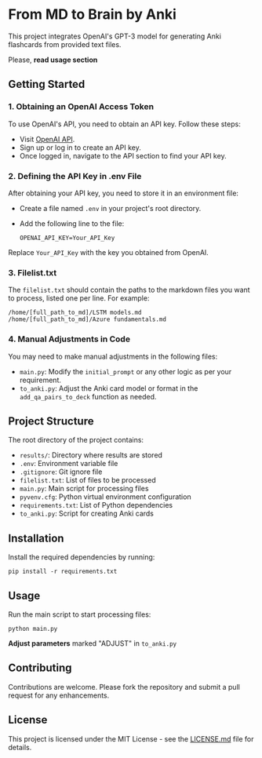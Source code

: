 
# From MD to Brain by Anki

This project integrates OpenAI's GPT-3 model for generating Anki flashcards from provided text files.

Please, **read usage section**

## Getting Started

### 1. Obtaining an OpenAI Access Token

To use OpenAI's API, you need to obtain an API key. Follow these steps:

- Visit [OpenAI API](https://beta.openai.com/signup/).
- Sign up or log in to create an API key.
- Once logged in, navigate to the API section to find your API key.

### 2. Defining the API Key in .env File

After obtaining your API key, you need to store it in an environment file:

- Create a file named `.env` in your project's root directory.
- Add the following line to the file:
  
  ```
  OPENAI_API_KEY=Your_API_Key
  ```

Replace `Your_API_Key` with the key you obtained from OpenAI.

### 3. Filelist.txt

The `filelist.txt` should contain the paths to the markdown files you want to process, listed one per line. For example:

```
/home/[full_path_to_md]/LSTM models.md
/home/[full_path_to_md]/Azure fundamentals.md
```

### 4. Manual Adjustments in Code

You may need to make manual adjustments in the following files:

- `main.py`: Modify the `initial_prompt` or any other logic as per your requirement.
- `to_anki.py`: Adjust the Anki card model or format in the `add_qa_pairs_to_deck` function as needed.

## Project Structure

The root directory of the project contains:

- `results/`: Directory where results are stored
- `.env`: Environment variable file
- `.gitignore`: Git ignore file
- `filelist.txt`: List of files to be processed
- `main.py`: Main script for processing files
- `pyvenv.cfg`: Python virtual environment configuration
- `requirements.txt`: List of Python dependencies
- `to_anki.py`: Script for creating Anki cards

## Installation

Install the required dependencies by running:

```
pip install -r requirements.txt
```

## Usage

Run the main script to start processing files:

```
python main.py
```

**Adjust parameters** marked "ADJUST" in `to_anki.py`
## Contributing

Contributions are welcome. Please fork the repository and submit a pull request for any enhancements.

## License

This project is licensed under the MIT License - see the [LICENSE.md](LICENSE.md) file for details.
